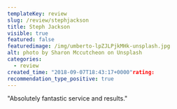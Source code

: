 ```yaml
---
templateKey: review
slug: /review/stephjackson
title: Steph Jackson
visible: true
featured: false
featuredimage: /img/umberto-lpZJLPjkMHk-unsplash.jpg
alt: photo by Sharon Mccutcheon on Unsplash
categories:
  - review
created_time: "2018-09-07T18:43:17+0000"rating:
recommendation_type_positive: true
---
```


"Absolutely fantastic service and results."
